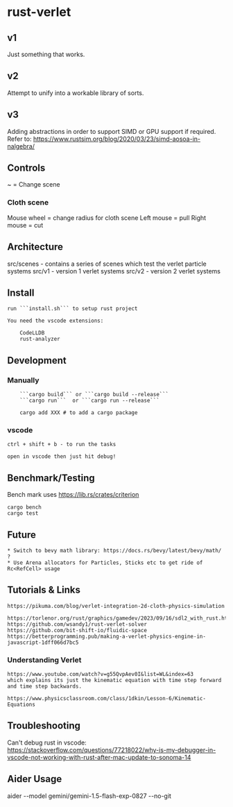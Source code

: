 # rust-verlet


## v1

Just something that works.

## v2

Attempt to unify into a workable library of sorts.

## v3

Adding abstractions in order to support SIMD or GPU support if required.
Refer to: https://www.rustsim.org/blog/2020/03/23/simd-aosoa-in-nalgebra/

## Controls

~ = Change scene

### Cloth scene
Mouse wheel = change radius for cloth scene
Left mouse = pull
Right mouse = cut

## Architecture

src/scenes - contains a series of scenes which test the verlet particle systems
src/v1 - version 1 verlet systems
src/v2 - version 2 verlet systems

## Install

    run ```install.sh``` to setup rust project

    You need the vscode extensions:

        CodeLLDB
        rust-analyzer

## Development

### Manually

        ```cargo build``` or ```cargo build --release```
        ```cargo run```  or ```cargo run --release```

        cargo add XXX # to add a cargo package

### vscode

    ctrl + shift + b - to run the tasks

    open in vscode then just hit debug!

## Benchmark/Testing

Bench mark uses https://lib.rs/crates/criterion

    cargo bench
    cargo test

## Future

    * Switch to bevy math library: https://docs.rs/bevy/latest/bevy/math/ ?
    * Use Arena allocators for Particles, Sticks etc to get ride of Rc<RefCell> usage

## Tutorials & Links

    https://pikuma.com/blog/verlet-integration-2d-cloth-physics-simulation

    https://torlenor.org/rust/graphics/gamedev/2023/09/16/sdl2_with_rust.html
    https://github.com/wsandy1/rust-verlet-solver
    https://github.com/bit-shift-io/fluidic-space
    https://betterprogramming.pub/making-a-verlet-physics-engine-in-javascript-1dff066d7bc5

### Understanding Verlet

    https://www.youtube.com/watch?v=g55QvpAev0I&list=WL&index=63
    which explains its just the kinematic equation with time step forward and time step backwards.

    https://www.physicsclassroom.com/class/1dkin/Lesson-6/Kinematic-Equations
    
    
## Troubleshooting

Can't debug rust in vscode: https://stackoverflow.com/questions/77218022/why-is-my-debugger-in-vscode-not-working-with-rust-after-mac-update-to-sonoma-14

## Aider Usage

aider --model gemini/gemini-1.5-flash-exp-0827 --no-git